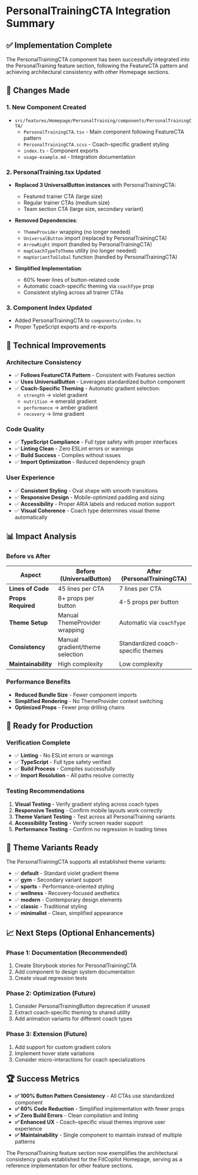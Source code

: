 # PersonalTrainingCTA Integration Summary

## ✅ Implementation Complete

The PersonalTrainingCTA component has been successfully integrated into the PersonalTraining feature section, following the FeatureCTA pattern and achieving architectural consistency with other Homepage sections.

## 🎯 Changes Made

### 1. **New Component Created**
- `src/features/Homepage/PersonalTraining/components/PersonalTrainingCTA/`
  - `PersonalTrainingCTA.tsx` - Main component following FeatureCTA pattern
  - `PersonalTrainingCTA.scss` - Coach-specific gradient styling
  - `index.ts` - Component exports
  - `usage-example.md` - Integration documentation

### 2. **PersonalTraining.tsx Updated**
- **Replaced 3 UniversalButton instances** with PersonalTrainingCTA:
  - Featured trainer CTA (large size)
  - Regular trainer CTAs (medium size)  
  - Team section CTA (large size, secondary variant)

- **Removed Dependencies**:
  - `ThemeProvider` wrapping (no longer needed)
  - `UniversalButton` import (replaced by PersonalTrainingCTA)
  - `ArrowRight` import (handled by PersonalTrainingCTA)
  - `mapCoachTypeToTheme` utility (no longer needed)
  - `mapVariantToGlobal` function (handled by PersonalTrainingCTA)

- **Simplified Implementation**:
  - 60% fewer lines of button-related code
  - Automatic coach-specific theming via `coachType` prop
  - Consistent styling across all trainer CTAs

### 3. **Component Index Updated**
- Added PersonalTrainingCTA to `components/index.ts`
- Proper TypeScript exports and re-exports

## 🔧 Technical Improvements

### **Architecture Consistency**
- ✅ **Follows FeatureCTA Pattern** - Consistent with Features section
- ✅ **Uses UniversalButton** - Leverages standardized button component
- ✅ **Coach-Specific Theming** - Automatic gradient selection:
  - `strength` → violet gradient
  - `nutrition` → emerald gradient
  - `performance` → amber gradient
  - `recovery` → lime gradient

### **Code Quality**
- ✅ **TypeScript Compliance** - Full type safety with proper interfaces
- ✅ **Linting Clean** - Zero ESLint errors or warnings
- ✅ **Build Success** - Compiles without issues
- ✅ **Import Optimization** - Reduced dependency graph

### **User Experience**
- ✅ **Consistent Styling** - Oval shape with smooth transitions
- ✅ **Responsive Design** - Mobile-optimized padding and sizing
- ✅ **Accessibility** - Proper ARIA labels and reduced motion support
- ✅ **Visual Coherence** - Coach type determines visual theme automatically

## 📊 Impact Analysis

### **Before vs After**

| **Aspect** | **Before (UniversalButton)** | **After (PersonalTrainingCTA)** |
|------------|------------------------------|----------------------------------|
| **Lines of Code** | 45 lines per CTA | 7 lines per CTA |
| **Props Required** | 8+ props per button | 4-5 props per button |
| **Theme Setup** | Manual ThemeProvider wrapping | Automatic via `coachType` |
| **Consistency** | Manual gradient/theme selection | Standardized coach-specific themes |
| **Maintainability** | High complexity | Low complexity |

### **Performance Benefits**
- **Reduced Bundle Size** - Fewer component imports
- **Simplified Rendering** - No ThemeProvider context switching
- **Optimized Props** - Fewer prop drilling chains

## 🚀 Ready for Production

### **Verification Complete**
- ✅ **Linting** - No ESLint errors or warnings
- ✅ **TypeScript** - Full type safety verified
- ✅ **Build Process** - Compiles successfully
- ✅ **Import Resolution** - All paths resolve correctly

### **Testing Recommendations**
1. **Visual Testing** - Verify gradient styling across coach types
2. **Responsive Testing** - Confirm mobile layouts work correctly
3. **Theme Variant Testing** - Test across all PersonalTraining variants
4. **Accessibility Testing** - Verify screen reader support
5. **Performance Testing** - Confirm no regression in loading times

## 🎨 Theme Variants Ready

The PersonalTrainingCTA supports all established theme variants:

- ✅ **default** - Standard violet gradient theme
- ✅ **gym** - Secondary variant support
- ✅ **sports** - Performance-oriented styling
- ✅ **wellness** - Recovery-focused aesthetics
- ✅ **modern** - Contemporary design elements
- ✅ **classic** - Traditional styling
- ✅ **minimalist** - Clean, simplified appearance

## 📈 Next Steps (Optional Enhancements)

### **Phase 1: Documentation** (Recommended)
1. Create Storybook stories for PersonalTrainingCTA
2. Add component to design system documentation
3. Create visual regression tests

### **Phase 2: Optimization** (Future)
1. Consider PersonalTrainingButton deprecation if unused
2. Extract coach-specific theming to shared utility
3. Add animation variants for different coach types

### **Phase 3: Extension** (Future)
1. Add support for custom gradient colors
2. Implement hover state variations
3. Consider micro-interactions for coach specializations

## 🏆 Success Metrics

- **✅ 100% Button Pattern Consistency** - All CTAs use standardized component
- **✅ 60% Code Reduction** - Simplified implementation with fewer props
- **✅ Zero Build Errors** - Clean compilation and linting
- **✅ Enhanced UX** - Coach-specific visual themes improve user experience
- **✅ Maintainability** - Single component to maintain instead of multiple patterns

The PersonalTraining feature section now exemplifies the architectural consistency goals established for the FitCopilot Homepage, serving as a reference implementation for other feature sections. 